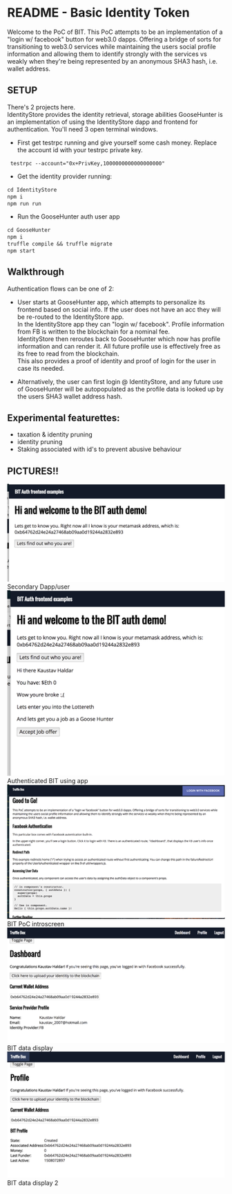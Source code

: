 # README - Basic Identity Token

Welcome to the PoC of BIT. 
This PoC attempts to be an implementation of a "login w/ facebook" button for web3.0 dapps. Offering a bridge of sorts for transitioning to web3.0 services while maintaining the users social profile information and allowing them to identify strongly with the services vs weakly when they're being represented by an anonymous SHA3 hash, i.e. wallet address. 

## SETUP
There's 2 projects here.  
IdentityStore provides the identity retrieval, storage abilities
GooseHunter is an implementation of using the IdentityStore dapp and frontend for authentication.  You'll need 3 open terminal windows.  

- First get testrpc running and give yourself some cash money. Replace the account id with your testrpc private key.  
```
 testrpc --account="0x+PrivKey,1000000000000000000"
```
- Get the identity provider running: 
```
cd IdentityStore
npm i
npm run run
```
- Run the GooseHunter auth user app
```
cd GooseHunter
npm i
truffle compile && truffle migrate
npm start
```


## Walkthrough

Authentication flows can be one of 2:
- User starts at GooseHunter app, which attempts to personalize its frontend based on social info. If the user does not have an acc they will be re-routed to the IdentityStore app.  
In the IdentityStore app they can "login w/ facebook".
Profile information from FB is written to the blockchain for a nominal fee.   
IdentityStore then reroutes back to GooseHunter which now has profile information and can render it. 
All future profile use is effectively free as its free to read from the blockchain.   
This also provides a proof of identity and proof of login for the user in case its needed.   


- Alternatively, the user can first login @ IdentityStore, and any future use of GooseHunter will be autopopulated as the profile data is looked up by the users SHA3 wallet address hash. 

## Experimental featurettes:
- taxation & identity pruning
- identity pruning
- Staking associated with id's to prevent abusive behaviour


## PICTURES!!

![Secondary Dapp/user](./readme_images/1.png) Secondary Dapp/user
![Authenticated BIT using app](./readme_images/2.png) Authenticated BIT using app
![BIT PoC introscreen](./readme_images/5.png) BIT PoC introscreen
![BIT data display](./readme_images/3.png) BIT data display
![BIT data display 2](./readme_images/4.png) BIT data display 2
